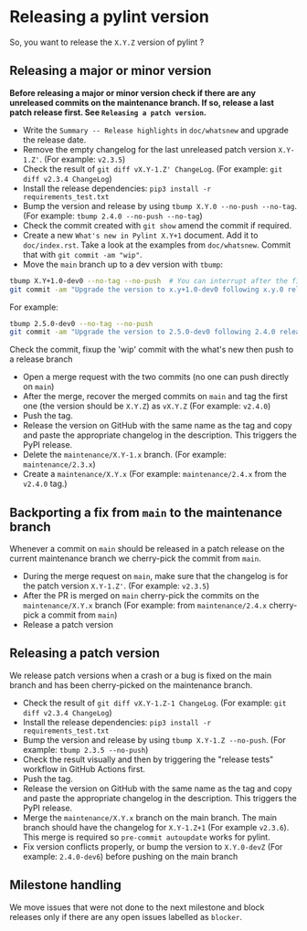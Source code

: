 # Releasing a pylint version

So, you want to release the `X.Y.Z` version of pylint ?

## Releasing a major or minor version

**Before releasing a major or minor version check if there are any unreleased commits on
the maintenance branch. If so, release a last patch release first. See
`Releasing a patch version`.**

- Write the `Summary -- Release highlights` in `doc/whatsnew` and upgrade the release
  date.
- Remove the empty changelog for the last unreleased patch version `X.Y-1.Z'`. (For
  example: `v2.3.5`)
- Check the result of `git diff vX.Y-1.Z' ChangeLog`. (For example:
  `git diff v2.3.4 ChangeLog`)
- Install the release dependencies: `pip3 install -r requirements_test.txt`
- Bump the version and release by using `tbump X.Y.0 --no-push --no-tag`. (For example:
  `tbump 2.4.0 --no-push --no-tag`)
- Check the commit created with `git show` amend the commit if required.
- Create a new `What's new in Pylint X.Y+1` document. Add it to `doc/index.rst`. Take a
  look at the examples from `doc/whatsnew`. Commit that with `git commit -am "wip"`.
- Move the `main` branch up to a dev version with `tbump`:

```bash
tbump X.Y+1.0-dev0 --no-tag --no-push  # You can interrupt after the first step
git commit -am "Upgrade the version to x.y+1.0-dev0 following x.y.0 release"
```

For example:

```bash
tbump 2.5.0-dev0 --no-tag --no-push
git commit -am "Upgrade the version to 2.5.0-dev0 following 2.4.0 release"
```

Check the commit, fixup the 'wip' commit with the what's new then push to a release
branch

- Open a merge request with the two commits (no one can push directly on `main`)
- After the merge, recover the merged commits on `main` and tag the first one (the
  version should be `X.Y.Z`) as `vX.Y.Z` (For example: `v2.4.0`)
- Push the tag.
- Release the version on GitHub with the same name as the tag and copy and paste the
  appropriate changelog in the description. This triggers the PyPI release.
- Delete the `maintenance/X.Y-1.x` branch. (For example: `maintenance/2.3.x`)
- Create a `maintenance/X.Y.x` (For example: `maintenance/2.4.x` from the `v2.4.0` tag.)

## Backporting a fix from `main` to the maintenance branch

Whenever a commit on `main` should be released in a patch release on the current
maintenance branch we cherry-pick the commit from `main`.

- During the merge request on `main`, make sure that the changelog is for the patch
  version `X.Y-1.Z'`. (For example: `v2.3.5`)
- After the PR is merged on `main` cherry-pick the commits on the `maintenance/X.Y.x`
  branch (For example: from `maintenance/2.4.x` cherry-pick a commit from `main`)
- Release a patch version

## Releasing a patch version

We release patch versions when a crash or a bug is fixed on the main branch and has been
cherry-picked on the maintenance branch.

- Check the result of `git diff vX.Y-1.Z-1 ChangeLog`. (For example:
  `git diff v2.3.4 ChangeLog`)
- Install the release dependencies: `pip3 install -r requirements_test.txt`
- Bump the version and release by using `tbump X.Y-1.Z --no-push`. (For example:
  `tbump 2.3.5 --no-push`)
- Check the result visually and then by triggering the "release tests" workflow in
  GitHub Actions first.
- Push the tag.
- Release the version on GitHub with the same name as the tag and copy and paste the
  appropriate changelog in the description. This triggers the PyPI release.
- Merge the `maintenance/X.Y.x` branch on the main branch. The main branch should have
  the changelog for `X.Y-1.Z+1` (For example `v2.3.6`). This merge is required so
  `pre-commit autoupdate` works for pylint.
- Fix version conflicts properly, or bump the version to `X.Y.0-devZ` (For example:
  `2.4.0-dev6`) before pushing on the main branch

## Milestone handling

We move issues that were not done to the next milestone and block releases only if there
are any open issues labelled as `blocker`.
